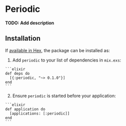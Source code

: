 # Periodic

**TODO: Add description**

## Installation

If [available in Hex](https://hex.pm/docs/publish), the package can be installed as:

  1. Add `periodic` to your list of dependencies in `mix.exs`:

    ```elixir
    def deps do
      [{:periodic, "~> 0.1.0"}]
    end
    ```

  2. Ensure `periodic` is started before your application:

    ```elixir
    def application do
      [applications: [:periodic]]
    end
    ```

